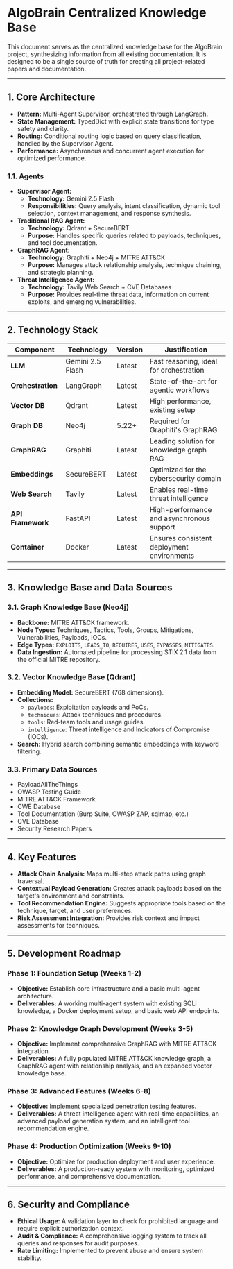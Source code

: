 # AlgoBrain Centralized Knowledge Base

This document serves as the centralized knowledge base for the AlgoBrain project, synthesizing information from all existing documentation. It is designed to be a single source of truth for creating all project-related papers and documentation.

---

## 1. Core Architecture

*   **Pattern:** Multi-Agent Supervisor, orchestrated through LangGraph.
*   **State Management:** TypedDict with explicit state transitions for type safety and clarity.
*   **Routing:** Conditional routing logic based on query classification, handled by the Supervisor Agent.
*   **Performance:** Asynchronous and concurrent agent execution for optimized performance.

### 1.1. Agents

*   **Supervisor Agent:**
    *   **Technology:** Gemini 2.5 Flash
    *   **Responsibilities:** Query analysis, intent classification, dynamic tool selection, context management, and response synthesis.
*   **Traditional RAG Agent:**
    *   **Technology:** Qdrant + SecureBERT
    *   **Purpose:** Handles specific queries related to payloads, techniques, and tool documentation.
*   **GraphRAG Agent:**
    *   **Technology:** Graphiti + Neo4j + MITRE ATT&CK
    *   **Purpose:** Manages attack relationship analysis, technique chaining, and strategic planning.
*   **Threat Intelligence Agent:**
    *   **Technology:** Tavily Web Search + CVE Databases
    *   **Purpose:** Provides real-time threat data, information on current exploits, and emerging vulnerabilities.

---

## 2. Technology Stack

| Component       | Technology         | Version | Justification                               |
|-----------------|--------------------|---------|---------------------------------------------|
| **LLM**         | Gemini 2.5 Flash   | Latest  | Fast reasoning, ideal for orchestration     |
| **Orchestration** | LangGraph          | Latest  | State-of-the-art for agentic workflows      |
| **Vector DB**   | Qdrant             | Latest  | High performance, existing setup            |
| **Graph DB**    | Neo4j              | 5.22+   | Required for Graphiti's GraphRAG            |
| **GraphRAG**    | Graphiti           | Latest  | Leading solution for knowledge graph RAG    |
| **Embeddings**  | SecureBERT         | Latest  | Optimized for the cybersecurity domain      |
| **Web Search**  | Tavily             | Latest  | Enables real-time threat intelligence       |
| **API Framework** | FastAPI            | Latest  | High-performance and asynchronous support   |
| **Container**   | Docker             | Latest  | Ensures consistent deployment environments  |

---

## 3. Knowledge Base and Data Sources

### 3.1. Graph Knowledge Base (Neo4j)

*   **Backbone:** MITRE ATT&CK framework.
*   **Node Types:** Techniques, Tactics, Tools, Groups, Mitigations, Vulnerabilities, Payloads, IOCs.
*   **Edge Types:** `EXPLOITS`, `LEADS_TO`, `REQUIRES`, `USES`, `BYPASSES`, `MITIGATES`.
*   **Data Ingestion:** Automated pipeline for processing STIX 2.1 data from the official MITRE repository.

### 3.2. Vector Knowledge Base (Qdrant)

*   **Embedding Model:** SecureBERT (768 dimensions).
*   **Collections:**
    *   `payloads`: Exploitation payloads and PoCs.
    *   `techniques`: Attack techniques and procedures.
    *   `tools`: Red-team tools and usage guides.
    *   `intelligence`: Threat intelligence and Indicators of Compromise (IOCs).
*   **Search:** Hybrid search combining semantic embeddings with keyword filtering.

### 3.3. Primary Data Sources

*   PayloadAllTheThings
*   OWASP Testing Guide
*   MITRE ATT&CK Framework
*   CWE Database
*   Tool Documentation (Burp Suite, OWASP ZAP, sqlmap, etc.)
*   CVE Database
*   Security Research Papers

---

## 4. Key Features

*   **Attack Chain Analysis:** Maps multi-step attack paths using graph traversal.
*   **Contextual Payload Generation:** Creates attack payloads based on the target's environment and constraints.
*   **Tool Recommendation Engine:** Suggests appropriate tools based on the technique, target, and user preferences.
*   **Risk Assessment Integration:** Provides risk context and impact assessments for techniques.

---

## 5. Development Roadmap

### Phase 1: Foundation Setup (Weeks 1-2)
*   **Objective:** Establish core infrastructure and a basic multi-agent architecture.
*   **Deliverables:** A working multi-agent system with existing SQLi knowledge, a Docker deployment setup, and basic web API endpoints.

### Phase 2: Knowledge Graph Development (Weeks 3-5)
*   **Objective:** Implement comprehensive GraphRAG with MITRE ATT&CK integration.
*   **Deliverables:** A fully populated MITRE ATT&CK knowledge graph, a GraphRAG agent with relationship analysis, and an expanded vector knowledge base.

### Phase 3: Advanced Features (Weeks 6-8)
*   **Objective:** Implement specialized penetration testing features.
*   **Deliverables:** A threat intelligence agent with real-time capabilities, an advanced payload generation system, and an intelligent tool recommendation engine.

### Phase 4: Production Optimization (Weeks 9-10)
*   **Objective:** Optimize for production deployment and user experience.
*   **Deliverables:** A production-ready system with monitoring, optimized performance, and comprehensive documentation.

---

## 6. Security and Compliance

*   **Ethical Usage:** A validation layer to check for prohibited language and require explicit authorization context.
*   **Audit & Compliance:** A comprehensive logging system to track all queries and responses for audit purposes.
*   **Rate Limiting:** Implemented to prevent abuse and ensure system stability.